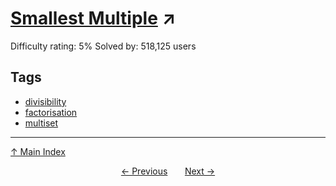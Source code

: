 # [Smallest Multiple](https://projecteuler.net/problem=5) ↗️

Difficulty rating: 5%
Solved by: 518,125 users
## Tags

- [divisibility](../tags/divisibility.md)
- [factorisation](../tags/factorisation.md)
- [multiset](../tags/multiset.md)



---

[↑ Main Index](../README.md)


<div align=center><a href='4.md'>← Previous</a> &nbsp;&nbsp; &nbsp;&nbsp;  <a href='6.md'>Next →</a></div>
